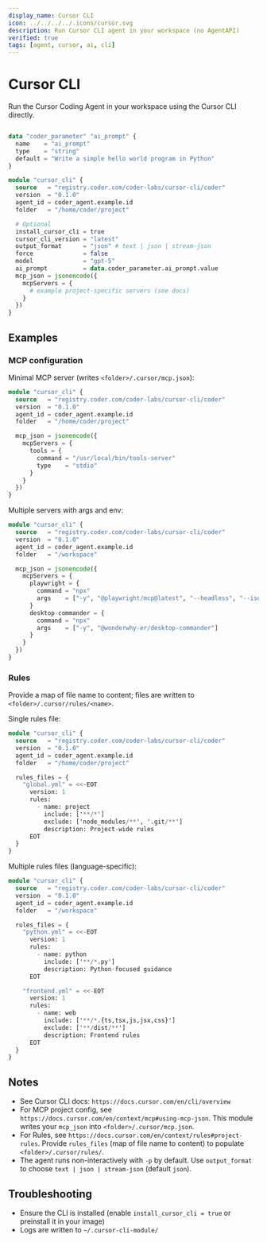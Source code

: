 ```yaml
---
display_name: Cursor CLI
icon: ../../../../.icons/cursor.svg
description: Run Cursor CLI agent in your workspace (no AgentAPI)
verified: true
tags: [agent, cursor, ai, cli]
---
```


# Cursor CLI

Run the Cursor Coding Agent in your workspace using the Cursor CLI directly.

```tf

data "coder_parameter" "ai_prompt" {
  name    = "ai_prompt"
  type    = "string"
  default = "Write a simple hello world program in Python"
}

module "cursor_cli" {
  source   = "registry.coder.com/coder-labs/cursor-cli/coder"
  version  = "0.1.0"
  agent_id = coder_agent.example.id
  folder   = "/home/coder/project"

  # Optional
  install_cursor_cli = true
  cursor_cli_version = "latest"
  output_format      = "json" # text | json | stream-json
  force              = false
  model              = "gpt-5"
  ai_prompt          = data.coder_parameter.ai_prompt.value
  mcp_json = jsonencode({
    mcpServers = {
      # example project-specific servers (see docs)
    }
  })
}
```

## Examples

### MCP configuration

Minimal MCP server (writes `<folder>/.cursor/mcp.json`):

```tf
module "cursor_cli" {
  source   = "registry.coder.com/coder-labs/cursor-cli/coder"
  version  = "0.1.0"
  agent_id = coder_agent.example.id
  folder   = "/home/coder/project"

  mcp_json = jsonencode({
    mcpServers = {
      tools = {
        command = "/usr/local/bin/tools-server"
        type    = "stdio"
      }
    }
  })
}
```

Multiple servers with args and env:

```tf
module "cursor_cli" {
  source   = "registry.coder.com/coder-labs/cursor-cli/coder"
  version  = "0.1.0"
  agent_id = coder_agent.example.id
  folder   = "/workspace"

  mcp_json = jsonencode({
    mcpServers = {
      playwright = {
        command = "npx"
        args    = ["-y", "@playwright/mcp@latest", "--headless", "--isolated", "--no-sandbox"]
      }
      desktop-commander = {
        command = "npx"
        args    = ["-y", "@wonderwhy-er/desktop-commander"]
      }
    }
  })
}
```

### Rules

Provide a map of file name to content; files are written to `<folder>/.cursor/rules/<name>`.

Single rules file:

```tf
module "cursor_cli" {
  source   = "registry.coder.com/coder-labs/cursor-cli/coder"
  version  = "0.1.0"
  agent_id = coder_agent.example.id
  folder   = "/home/coder/project"

  rules_files = {
    "global.yml" = <<-EOT
      version: 1
      rules:
        - name: project
          include: ['**/*']
          exclude: ['node_modules/**', '.git/**']
          description: Project-wide rules
      EOT
  }
}
```

Multiple rules files (language-specific):

```tf
module "cursor_cli" {
  source   = "registry.coder.com/coder-labs/cursor-cli/coder"
  version  = "0.1.0"
  agent_id = coder_agent.example.id
  folder   = "/workspace"

  rules_files = {
    "python.yml" = <<-EOT
      version: 1
      rules:
        - name: python
          include: ['**/*.py']
          description: Python-focused guidance
      EOT

    "frontend.yml" = <<-EOT
      version: 1
      rules:
        - name: web
          include: ['**/*.{ts,tsx,js,jsx,css}']
          exclude: ['**/dist/**']
          description: Frontend rules
      EOT
  }
}
```

## Notes

- See Cursor CLI docs: `https://docs.cursor.com/en/cli/overview`
- For MCP project config, see `https://docs.cursor.com/en/context/mcp#using-mcp-json`. This module writes your `mcp_json` into `<folder>/.cursor/mcp.json`.
- For Rules, see `https://docs.cursor.com/en/context/rules#project-rules`. Provide `rules_files` (map of file name to content) to populate `<folder>/.cursor/rules/`.
- The agent runs non-interactively with `-p` by default. Use `output_format` to choose `text | json | stream-json` (default `json`).

## Troubleshooting

- Ensure the CLI is installed (enable `install_cursor_cli = true` or preinstall it in your image)
- Logs are written to `~/.cursor-cli-module/`
